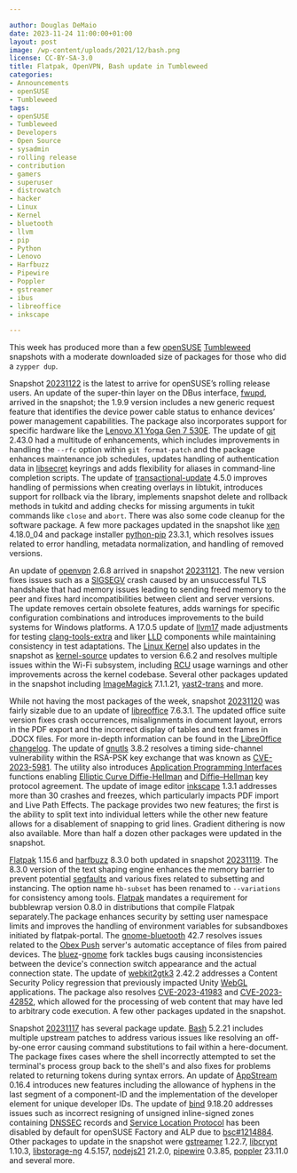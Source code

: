 ```yaml
---

author: Douglas DeMaio 
date: 2023-11-24 11:00:00+01:00
layout: post
image: /wp-content/uploads/2021/12/bash.png
license: CC-BY-SA-3.0
title: Flatpak, OpenVPN, Bash update in Tumbleweed
categories:
- Announcements
- openSUSE
- Tumbleweed
tags:
- openSUSE
- Tumbleweed
- Developers
- Open Source
- sysadmin
- rolling release
- contribution
- gamers
- superuser
- distrowatch
- hacker
- Linux
- Kernel
- bluetooth
- llvm
- pip
- Python
- Lenovo
- Harfbuzz
- Pipewire
- Poppler
- gstreamer
- ibus
- libreoffice
- inkscape

---
```


This week has produced more than a few [openSUSE](https://get.opensuse.org/) [Tumbleweed](https://get.opensuse.org/tumbleweed/) snapshots with a moderate downloaded size of packages for those who did a `zypper dup`.

Snapshot [20231122](https://lists.opensuse.org/archives/list/factory@lists.opensuse.org/thread/3UUZJ2A2HT6TSVKOVWG3PRKSFREXMG2N/) is the latest to arrive for openSUSE’s rolling release users. An update of the super-thin layer on the DBus interface, [fwupd](https://fwupd.org/), arrived in the snapshot; the  1.9.9 version includes a new generic request feature that identifies the device power cable status to enhance devices’ power management capabilities. The package also incorporates support for specific hardware like the [Lenovo X1 Yoga Gen 7 530E](https://www.lenovo.com/de/de/p/laptops/thinkpad/thinkpadx1/thinkpad-x1-yoga-gen-7-(14-inch-intel)/len101t0010?orgRef=https%253A%252F%252Fwww.google.com%252F). The update of [git](https://github.com/git)  2.43.0 had a multitude of enhancements, which includes improvements in handling the `--rfc` option within `git format-patch` and the package enhances maintenance job schedules, updates handling of authentication data in [libsecret](https://wiki.gnome.org/Projects/Libsecret) keyrings and adds flexibility for aliases in command-line completion scripts. The update of [transactional-update](https://github.com/openSUSE/transactional-update) 4.5.0 improves handling of permissions when creating overlays in libtukit, introduces support for rollback via the library, implements snapshot delete and rollback methods in tukitd and adding checks for missing arguments in tukit commands like `close` and `abort`. There was also some code cleanup for the software package. A few more packages updated in the snapshot like [xen](https://xenproject.org/) 4.18.0_04 and package installer  [python-pip](https://pypi.org/project/pip/) 23.3.1, which resolves issues related to error handling, metadata normalization, and handling of removed versions.

An update of [openvpn](https://openvpn.net/) 2.6.8 arrived in snapshot [20231121](https://lists.opensuse.org/archives/list/factory@lists.opensuse.org/thread/BADI4SBI53LRDN7TTGRL7IG266PH4HBK/). The new version fixes issues such as a [SIGSEGV](https://en.wikipedia.org/wiki/Segmentation_fault) crash caused by an unsuccessful TLS handshake that had memory issues leading to sending freed memory to the peer and fixes hard incompatibilities between client and server versions. The update removes certain obsolete features, adds warnings for specific configuration combinations and introduces improvements to the build systems for Windows platforms. A 17.0.5 update of [llvm17](https://llvm.org/) made adjustments for testing [clang-tools-extra](https://clang.llvm.org/extra/index.html) and liker [LLD](https://lld.llvm.org/) components while maintaining consistency in test adaptations. The [Linux Kernel](https://www.kernel.org/) also updates in the snapshot as [kernel-source](https://www.kernel.org/) updates to version 6.6.2 and resolves multiple issues within the Wi-Fi subsystem, including [RCU](https://en.wikipedia.org/wiki/Read-copy-update) usage warnings and other improvements across the kernel codebase. Several other packages updated in the snapshot including [ImageMagick](https://imagemagick.org/index.php) 7.1.1.21, [yast2-trans](https://software.opensuse.org/package/yast2-trans) and more. 

While not having the most packages of the week, snapshot [20231120](https://lists.opensuse.org/archives/list/factory@lists.opensuse.org/thread/NTCT5ENM4H2VVGEX6F5CRJP7HOXLMPVL/) was fairly sizable due to an update of [libreoffice](https://www.libreoffice.org/) 7.6.3.1. The updated office suite version fixes crash occurrences, misalignments in document layout, errors in the PDF export and the incorrect display of tables and text frames in .DOCX files. For more in-depth information can be found in the [LibreOffice changelog](https://wiki.documentfoundation.org/Releases/7.6.3/RC1). The update of [gnutls](https://www.gnutls.org/)  3.8.2 resolves a timing side-channel vulnerability within the RSA-PSK key exchange that was known as [CVE-2023-5981](https://www.suse.com/security/cve/CVE-2023-5981.html). The utility also introduces [Application Programming Interfaces](https://en.wikipedia.org/wiki/API) functions enabling [Elliptic Curve Diffie-Hellman](https://en.wikipedia.org/wiki/Elliptic-curve_Diffie%E2%80%93Hellman) and [Diffie–Hellman](https://en.wikipedia.org/wiki/Diffie%E2%80%93Hellman_key_exchange) key protocol agreement. The update of image editor [inkscape](https://inkscape.org/) 1.3.1 addresses more than 30 crashes and freezes, which particularly impacts PDF import and Live Path Effects. The package provides two new features; the first is the ability to split text into individual letters while the other new feature allows for a disablement of snapping to grid lines. Gradient dithering is now also available. More than half a dozen other packages were updated in the snapshot.

[Flatpak](https://flatpak.org/) 1.15.6 and [harfbuzz](https://github.com/harfbuzz/harfbuzz) 8.3.0 both updated in snapshot [20231119](https://lists.opensuse.org/archives/list/factory@lists.opensuse.org/thread/4MCVGPCKY24MXLMIZ7JNMHHVWH233ULM/). The 8.3.0 version of the text shaping engine enhances the memory barrier to prevent potential [segfaults](https://en.wikipedia.org/wiki/Segmentation_fault) and various fixes related to subsetting and instancing. The option name `hb-subset` has been renamed to `--variations` for consistency among tools. [Flatpak](https://flatpak.org/) mandates a requirement for bubblewrap version 0.8.0 in distributions that compile Flatpak separately.The package enhances security by setting user namespace limits and improves the handling of environment variables for subsandboxes initiated by flatpak-portal. The [gnome-bluetooth](https://wiki.gnome.org/Projects/GnomeBluetooth) 42.7 resolves issues related to the [Obex Push](https://en.wikipedia.org/wiki/OBject_EXchange) server's automatic acceptance of files from paired devices. The [bluez](http://www.bluez.org/)-[gnome](https://www.gnome.org/) fork tackles bugs causing inconsistencies between the device's connection switch appearance and the actual connection state. The update of [webkit2gtk3](https://webkitgtk.org/) 2.42.2 addresses a Content Security Policy regression that previously impacted Unity [WebGL](https://www.khronos.org/webgl/) applications. The package also resolves [CVE-2023-41983](https://www.suse.com/security/cve/CVE-2023-41983.html) and [CVE-2023-42852](https://www.suse.com/security/cve/CVE-2023-42852.html), which allowed for the processing of web content that may have led to arbitrary code execution. A few other packages updated in the snapshot. 

Snapshot [20231117](https://lists.opensuse.org/archives/list/factory@lists.opensuse.org/thread/WSDPKL7IAZ4AXP4GJPRR3QLZBCBXJBHB/) has several package update. [Bash](https://www.gnu.org/software/bash/) 5.2.21 includes multiple upstream patches to address various issues like resolving an off-by-one error causing command substitutions to fail within a here-document. The package fixes cases where the shell incorrectly attempted to set the terminal's process group back to the shell's and also fixes for problems related to returning tokens during syntax errors. An update of [AppStream](https://www.freedesktop.org/wiki/Distributions/AppStream/) 0.16.4 introduces new features including the allowance of hyphens in the last segment of a component-ID and the implementation of the developer element for unique developer IDs. The update of [bind](https://bind9.readthedocs.io) 9.18.20 addresses issues such as incorrect resigning of unsigned inline-signed zones containing [DNSSEC](https://en.wikipedia.org/wiki/Domain_Name_System_Security_Extensions) records and [Service Location Protocol](https://en.wikipedia.org/wiki/Service_Location_Protocol) has been disabled by default for openSUSE Factory and ALP due to [bsc#1214884](https://bugzilla.opensuse.org/show_bug.cgi?id=1214884). Other packages to update in the snapshot were [gstreamer](https://gstreamer.freedesktop.org/) 1.22.7,  [libcrypt](https://www.gnupg.org/software/libgcrypt/index.html)  1.10.3, [libstorage-ng](https://github.com/openSUSE/libstorage-ng)  4.5.157, [nodejs21](https://nodejs.org/en/) 21.2.0, [pipewire](https://pipewire.org/) 0.3.85, [poppler](https://poppler.freedesktop.org/) 23.11.0 and several more.

<meta name="openSUSE, Tumbleweed, Developers, sysadmin, user, Open Source, rolling release, gamers, superuser, distrowatch, hacker, Linux, bash, gstreamer, bind, xen, poppler, pipewire, flatpak, harfbuzz, ibus, table, libreoffice, inkscape, rubygem, Lenovo, openvpn, fwupd, git, xen, llvm" content="HTML,CSS,XML,JavaScript">


